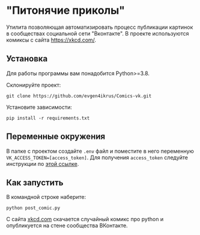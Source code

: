 # "Питонячие приколы"

Утилита позволяющая автоматизировать процесс публикации картинок в сообществах социальной сети "Вконтакте".
В проекте используются комиксы с сайта https://xkcd.com/.

## Установка

Для работы программы вам понадобится Python>=3.8.

Склонируйте проект:
```
git clone https://github.com/evgen4ikrus/Comics-vk.git
```
Установите зависимости:
```
pip install -r requirements.txt
```

## Переменные окружения

В папке с проектом создайте `.env` файл и поместите в него переменную `VK_ACCESS_TOKEN=[access_token]`. 
Для получения `access_token` следуйте инструкции по [этой ссылке](https://dev.vk.com/api/access-token/implicit-flow-user).

## Как запустить

В командной строке наберите:
```
python post_comic.py
```
С сайта [xkcd.com](https://xkcd.com/) скачается случайный комикс про python и опубликуется на стене сообщества ВКонтакте.